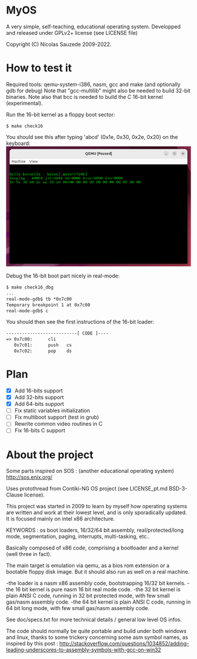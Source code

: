# MyOS
A very simple, self-teaching, educational operating system.
Developped and released under GPLv2+ license (see LICENSE file)

Copyright (C) Nicolas Sauzede 2009-2022.

# How to test it
Required tools: qemu-system-i386, nasm, gcc and make (and optionally gdb for debug)
Note that "gcc-multilib" might also be needed to build 32-bit binaries.
Note also that bcc is needed to build the C 16-bit kernel (experimental).

Run the 16-bit kernel as a floppy boot sector:
```
$ make check16
```
You should see this after typing 'abcd' (0x1e, 0x30, 0x2e, 0x20) on the keyboard:
![kernel16 screenshot](debug/kernel16.png)

Debug the 16-bit boot part nicely in real-mode:
```shell
$ make check16_dbg
...
real-mode-gdb$ tb *0x7c00
Temporary breakpoint 1 at 0x7c00
real-mode-gdb$ c
```
You should then see the first instructions of the 16-bit loader:
```
---------------------------[ CODE ]----
=> 0x7c00:      cli
   0x7c01:      push   cs
   0x7c02:      pop    ds
```

# Plan
- [x] Add 16-bits support
- [x] Add 32-bits support
- [x] Add 64-bits support
- [ ] Fix static variables initialization
- [ ] Fix multiboot support (test in grub)
- [ ] Rewrite common video routines in C
- [ ] Fix 16-bits C support

# About the project

Some parts inspired on SOS : (another educational operating system)
http://sos.enix.org/

Uses protothread from Contiki-NG OS project (see LICENSE_pt.md BSD-3-Clause license).

This project was started in 2009 to learn by myself how operating systems are
written and work at their lowest level, and is only sporadically updated.
It is focused mainly on intel x86 architecture.

KEYWORDS : os boot loaders, 16/32/64 bit assembly, real/protected/long mode,
segmentation, paging, interrupts, multi-tasking, etc..

Basically composed of x86 code, comprising a bootloader and a kernel
(well three in fact).

The main target is emulation via qemu, as a bios rom extension or a 
bootable floppy disk image.
But it should also run as well on a real machine.

-the loader is a nasm x86 assembly code, bootstrapping 16/32 bit kernels.
-the 16 bit kernel is pure nasm 16 bit real mode code.
-the 32 bit kernel is plain ANSI C code, running in 32 bit protected mode,
with few small gas/nasm assembly code.
-the 64 bit kernel is plain ANSI C code, running in 64 bit long mode,
with few small gas/nasm assembly code.

See doc/specs.txt for more technical details / general low level OS infos.

The code should normally be quite portable and build under both windows and linux, thanks to
some trickery concerning some asm symbol names, as inspired by this post :
http://stackoverflow.com/questions/1034852/adding-leading-underscores-to-assembly-symbols-with-gcc-on-win32


